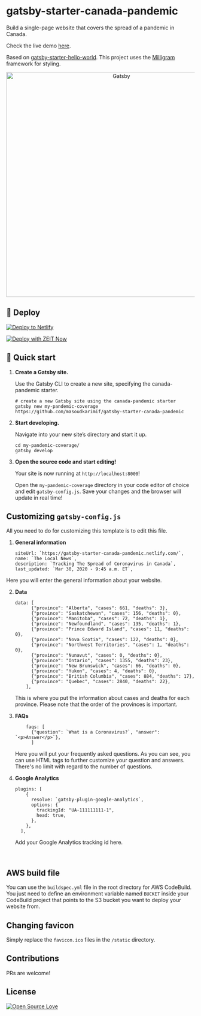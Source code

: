# gatsby-starter-canada-pandemic

Build a single-page website that covers the spread of a pandemic in Canada.

Check the live demo [here](https://gatsby-starter-canada-pandemic.netlify.com/).

Based on [gatsby-starter-hello-world](https://github.com/gatsbyjs/gatsby-starter-hello-world). This project uses the [Milligram](https://github.com/milligram/milligram) framework for styling.

<p align="center">
  <a href="https://gatsby-starter-canada-pandemic.netlify.com">
    <img alt="Gatsby" src="https://mkf-public.s3.ca-central-1.amazonaws.com/gatsby-starter-canada-pandemic-screenshot.png" width="600px"/>
  </a>
</p>


## 💫 Deploy

[![Deploy to Netlify](https://www.netlify.com/img/deploy/button.svg)](https://app.netlify.com/start/deploy?repository=https://github.com/masoudkarimif/gatsby-starter-canada-pandemic)

[![Deploy with ZEIT Now](https://zeit.co/button)](https://zeit.co/import/project?template=https://github.com/masoudkarimif/gatsby-starter-canada-pandemic)

## 🚀 Quick start

1.  **Create a Gatsby site.**

    Use the Gatsby CLI to create a new site, specifying the canada-pandemic starter.

    ```shell
    # create a new Gatsby site using the canada-pandemic starter
    gatsby new my-pandemic-coverage https://github.com/masoudkarimif/gatsby-starter-canada-pandemic
    ```

1.  **Start developing.**

    Navigate into your new site’s directory and start it up.

    ```shell
    cd my-pandemic-coverage/
    gatsby develop
    ```

1.  **Open the source code and start editing!**

    Your site is now running at `http://localhost:8000`!


    Open the `my-pandemic-coverage` directory in your code editor of choice and edit `gatsby-config.js`. Save your changes and the browser will update in real time!

## Customizing `gatsby-config.js`

All you need to do for customizing this template is to edit this file.

1. **General information**

	```shell
    siteUrl: `https://gatsby-starter-canada-pandemic.netlify.com/`,
    name: `The Local News`,
    description: `Tracking The Spread of Coronavirus in Canada`,
    last_updated: `Mar 30, 2020 - 9:45 a.m. ET`,
	```
  Here you will enter the general information about your website.


2. **Data**

	```shell
    data: [
          {"province": "Alberta", "cases": 661, "deaths": 3},
          {"province": "Saskatchewan", "cases": 156, "deaths": 0},
          {"province": "Manitoba", "cases": 72, "deaths": 1},
          {"province": "Newfoundland", "cases": 135, "deaths": 1},
          {"province": "Prince Edward Island", "cases": 11, "deaths": 0},
          {"province": "Nova Scotia", "cases": 122, "deaths": 0},
          {"province": "Northwest Territories", "cases": 1, "deaths": 0},
          {"province": "Nunavut", "cases": 0, "deaths": 0},
          {"province": "Ontario", "cases": 1355, "deaths": 23},
          {"province": "New Brunswick", "cases": 66, "deaths": 0},
          {"province": "Yukon", "cases": 4, "deaths": 0},
          {"province": "British Columbia", "cases": 884, "deaths": 17},
          {"province": "Quebec", "cases": 2840, "deaths": 22},
        ],
	```
	 This is where you put the information about cases and deaths for each province. Please note that the order of the provinces is important.


3. **FAQs**

	```shell
	    faqs: [
	      {"question": `What is a Coronavirus?`, "answer": `<p>Answer</p>`},
	      ]
  	```

    Here you will put your frequently asked questions. As you can see, you can use HTML tags to further customize your question and answers. There's no limit with regard to the number of questions.


4. **Google Analytics**

	```shell
    plugins: [
        {
          resolve: `gatsby-plugin-google-analytics`,
          options: {
            trackingId: "UA-111111111-1",
            head: true,
          },
        },
      ],
	```
	Add your Google Analytics tracking id here.

<br/>


## AWS build file
You can use the `buildspec.yml` file in the root directory for AWS CodeBuild. You just need to define an environment variable named `BUCKET` inside your CodeBuild project that points to the S3 bucket you want to deploy your website from.


## Changing favicon
Simply replace the `favicon.ico` files in the `/static` directory.


## Contributions
PRs are welcome!


## License
[![Open Source Love](https://badges.frapsoft.com/os/mit/mit.svg?v=102)](LICENSE)
